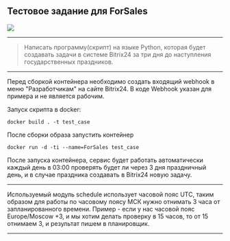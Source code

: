 ## Тестовое задание для ForSales


![](https://img.shields.io/badge/Python-3.8.5-blue?logo=python&logoColor=white)

---

> Написать программу(скрипт) на языке Python, которая будет создавать задачи в системе Bitrix24 за три 
> дня до наступления государственных праздников.
 
---
Перед сборкой контейнера необходимо создать входящий webhook в меню "Разработчикам" на сайте Bitrix24. 
В коде Webhook указан для примера и не является рабочим.

Запуск скрипта в docker: 

```
docker build . -t test_case
```
После сборки образа запустить контейнер 
```
docker run -d -ti --name=ForSales test_case
```
После запуска контейнера, сервис будет работать автоматически каждый день в 03:00 проверять будет ли через 3 дня 
праздничный день, и в случае праздника создавать в Bitrix24 новую задачу.

---

Используемый модуль schedule использует часовой пояс UTC, таким образом для работы по часовому поясу МСК 
нужно отнимать 3 часа от запланированного времени. Пример - если у нас часовой пояс Europe/Moscow +3, 
и мы хотим делать проверку в 15 часов, то от 15 отнимаем 3, и результат пишем в планировщик.

---
